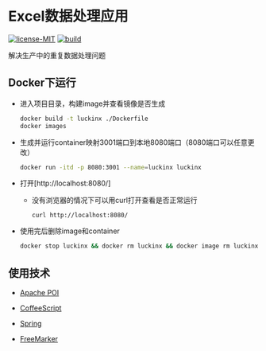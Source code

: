 # Excel数据处理应用
[![license-MIT](https://img.shields.io/badge/license-MIT-green?style=flat-square)](https://github.com/wadeee/luckinx/blob/master/LICENSE)
[![build](https://img.shields.io/badge/build-passing-brightgreen?style=flat-square)](https://github.com/wadeee/luckinx)


解决生产中的重复数据处理问题

## Docker下运行

+ 进入项目目录，构建image并查看镜像是否生成

    ```bash
    docker build -t luckinx ./Dockerfile
    docker images
    ```

+ 生成并运行container映射3001端口到本地8080端口（8080端口可以任意更改）

    ```bash
    docker run -itd -p 8080:3001 --name=luckinx luckinx
    ```

+ 打开[http://localhost:8080/]

    - 没有浏览器的情况下可以用curl打开查看是否正常运行
  
        ```shell script
        curl http://localhost:8080/
        ```

+ 使用完后删除image和container

    ```bash
    docker stop luckinx && docker rm luckinx && docker image rm luckinx
    ```

## 使用技术

+ [Apache POI](https://poi.apache.org/)

+ [CoffeeScript](https://coffeescript.org/)

+ [Spring](https://spring.io/)

+ [FreeMarker](https://freemarker.apache.org/)

